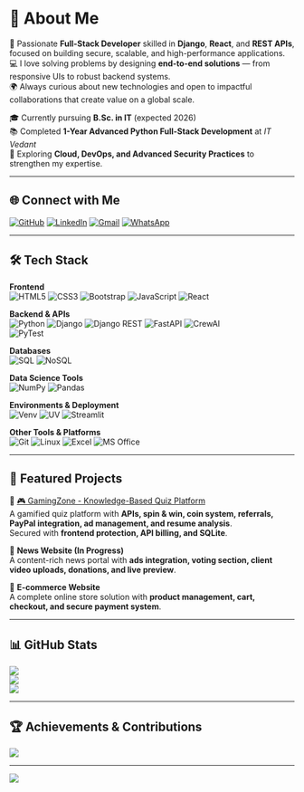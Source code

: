 # 💫 About Me
🚀 Passionate **Full-Stack Developer** skilled in **Django**, **React**, and **REST APIs**, focused on building secure, scalable, and high-performance applications.  
💻 I love solving problems by designing **end-to-end solutions** — from responsive UIs to robust backend systems.  
🌍 Always curious about new technologies and open to impactful collaborations that create value on a global scale.  

🎓 Currently pursuing **B.Sc. in IT** (expected 2026)  
📚 Completed **1-Year Advanced Python Full-Stack Development** at *IT Vedant*  
🌱 Exploring **Cloud, DevOps, and Advanced Security Practices** to strengthen my expertise.  

---

## 🌐 Connect with Me
[![GitHub](https://img.shields.io/badge/GitHub-171515?style=for-the-badge&logo=github&logoColor=white)](https://github.com/sureshdulupolai) 
[![LinkedIn](https://img.shields.io/badge/LinkedIn-0077B5?style=for-the-badge&logo=linkedin&logoColor=white)](https://www.linkedin.com/in/suresh-polai/) 
[![Gmail](https://img.shields.io/badge/Gmail-D14836?style=for-the-badge&logo=gmail&logoColor=white)](mailto:sureshpolai63@gmail.com) 
[![WhatsApp](https://img.shields.io/badge/WhatsApp-25D366?style=for-the-badge&logo=whatsapp&logoColor=white)](https://wa.me/919820646838)

---

## 🛠 Tech Stack

**Frontend**  
![HTML5](https://img.shields.io/badge/html5-E34F26?style=for-the-badge&logo=html5&logoColor=white) 
![CSS3](https://img.shields.io/badge/css3-1572B6?style=for-the-badge&logo=css3&logoColor=white) 
![Bootstrap](https://img.shields.io/badge/bootstrap-7952B3?style=for-the-badge&logo=bootstrap&logoColor=white) 
![JavaScript](https://img.shields.io/badge/javascript-F7DF1E?style=for-the-badge&logo=javascript&logoColor=black) 
![React](https://img.shields.io/badge/react-20232A?style=for-the-badge&logo=react&logoColor=61DAFB)

**Backend & APIs**  
![Python](https://img.shields.io/badge/python-3776AB?style=for-the-badge&logo=python&logoColor=white) 
![Django](https://img.shields.io/badge/django-092E20?style=for-the-badge&logo=django&logoColor=white) 
![Django REST](https://img.shields.io/badge/Django%20REST-ff1709?style=for-the-badge&logo=django&logoColor=white&labelColor=gray) 
![FastAPI](https://img.shields.io/badge/FastAPI-009688?style=for-the-badge&logo=fastapi&logoColor=white) 
![CrewAI](https://img.shields.io/badge/CrewAI-000000?style=for-the-badge&logo=crewai&logoColor=white)  
![PyTest](https://img.shields.io/badge/PyTest-0A9EDC?style=for-the-badge&logo=pytest&logoColor=white) 

**Databases**  
![SQL](https://img.shields.io/badge/SQL-336791?style=for-the-badge&logo=postgresql&logoColor=white) 
![NoSQL](https://img.shields.io/badge/NoSQL-47A248?style=for-the-badge&logo=mongodb&logoColor=white)

**Data Science Tools**  
![NumPy](https://img.shields.io/badge/numpy-013243?style=for-the-badge&logo=numpy&logoColor=white) 
![Pandas](https://img.shields.io/badge/pandas-150458?style=for-the-badge&logo=pandas&logoColor=white)

**Environments & Deployment**  
![Venv](https://img.shields.io/badge/Venv-14354C?style=for-the-badge&logo=python&logoColor=white) 
![UV](https://img.shields.io/badge/UV-FF6F00?style=for-the-badge&logo=python&logoColor=white) 
![Streamlit](https://img.shields.io/badge/Streamlit-FF4B4B?style=for-the-badge&logo=streamlit&logoColor=white)  

**Other Tools & Platforms**  
![Git](https://img.shields.io/badge/git-F05033?style=for-the-badge&logo=git&logoColor=white) 
![Linux](https://img.shields.io/badge/Linux-FCC624?style=for-the-badge&logo=linux&logoColor=black) 
![Excel](https://img.shields.io/badge/Excel-217346?style=for-the-badge&logo=microsoft-excel&logoColor=white) 
![MS Office](https://img.shields.io/badge/MS%20Office-D83B01?style=for-the-badge&logo=microsoft-office&logoColor=white)

---

## 🚀 Featured Projects
🔹 [🎮 GamingZone - Knowledge-Based Quiz Platform](https://github.com/sureshdulupolai/GamingZone)  
A gamified quiz platform with **APIs, spin & win, coin system, referrals, PayPal integration, ad management, and resume analysis**.  
Secured with **frontend protection, API billing, and SQLite**.  

🔹 **News Website (In Progress)**  
A content-rich news portal with **ads integration, voting section, client video uploads, donations, and live preview**.  

🔹 **E-commerce Website**  
A complete online store solution with **product management, cart, checkout, and secure payment system**.  

---

## 📊 GitHub Stats
![](https://github-readme-stats.vercel.app/api?username=sureshdulupolai&theme=tokyonight&hide_border=false&include_all_commits=true&count_private=true)  
![](https://github-readme-streak-stats.herokuapp.com/?user=sureshdulupolai&theme=tokyonight&hide_border=false)  
![](https://github-readme-stats.vercel.app/api/top-langs/?username=sureshdulupolai&theme=tokyonight&hide_border=false&layout=compact)

---

## 🏆 Achievements & Contributions
![](https://github-contributor-stats.vercel.app/api?username=sureshdulupolai&limit=5&theme=tokyonight&combine_all_yearly_contributions=true)  

---

[![](https://visitcount.itsvg.in/api?id=sureshdulupolai&icon=5&color=6)](https://visitcount.itsvg.in)

